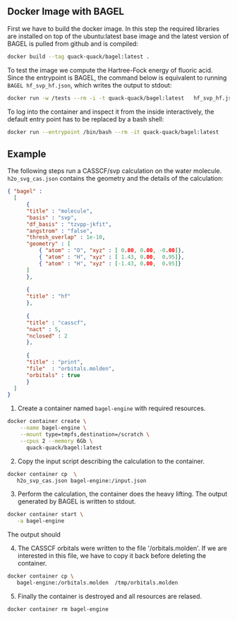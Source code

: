 Docker Image with BAGEL
-----------------------

First we have to build the docker image. In this step the required libraries are
installed on top of the ubuntu:latest base image and the latest version of BAGEL is
pulled from github and is compiled:

~~~bash
docker build --tag quack-quack/bagel:latest .
~~~

To test the image we compute the Hartree-Fock energy of fluoric acid.
Since the entrypoint is BAGEL, the command below is equivalent to running
`BAGEL hf_svp_hf.json`, which writes the output to stdout:

~~~bash
docker run -w /tests --rm -i -t quack-quack/bagel:latest   hf_svp_hf.json
~~~

To log into the container and inspect it from the inside interactively,
the default entry point has to be replaced by a bash shell:

~~~bash
docker run --entrypoint /bin/bash --rm -it quack-quack/bagel:latest
~~~


Example
-------
The following steps run a CASSCF/svp calculation on the water molecule.
`h2o_svg_cas.json` contains the geometry and the details of the calculation:

~~~json
{ "bagel" :
  [
      {
	  "title" : "molecule",
	  "basis" : "svp",
	  "df_basis" : "tzvpp-jkfit",
	  "angstrom" : "false",
	  "thresh_overlap" : 1e-10,
	  "geometry" : [
	      { "atom" : "O", "xyz" : [ 0.00, 0.00, -0.00]},
	      { "atom" : "H", "xyz" : [ 1.43, 0.00,  0.95]},
	      { "atom" : "H", "xyz" : [-1.43, 0.00,  0.95]}
	  ]
      },
      
      {
	  "title" : "hf"
      },
      
      {
	  "title" : "casscf",
	  "nact" : 5,
	  "nclosed" : 2
      },
      
      {
	  "title" : "print",
	  "file"  : "orbitals.molden",
	  "orbitals" : true
      }
  ]
}
~~~

1) Create a container named `bagel-engine` with required resources.

~~~bash
docker container create \
    --name bagel-engine \
    --mount type=tmpfs,destination=/scratch \
    --cpus 2 --memory 6Gb \
      quack-quack/bagel:latest
~~~

2) Copy the input script describing the calculation to the container.

  ~~~bash
  docker container cp  \
     h2o_svp_cas.json bagel-engine:/input.json
  ~~~

3) Perform the calculation, the container does the heavy lifting.
  The output generated by BAGEL is written to stdout.

  ~~~bash
  docker container start \
     -a bagel-engine
  ~~~

  The output should 

4) The CASSCF orbitals were written to the file '/orbitals.molden'.
  If we are interested in this file, we have to copy it back before
  deleting the container.

  ~~~bash
  docker container cp \
     bagel-engine:/orbitals.molden  /tmp/orbitals.molden
  ~~~

5) Finally the container is destroyed and all resources are relased.

  ~~~bash
  docker container rm bagel-engine
  ~~~
